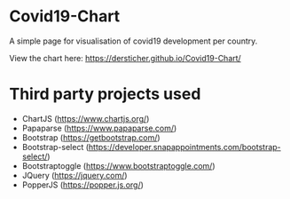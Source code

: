 # Covid19-Chart
A simple page for visualisation of covid19 development per country.

View the chart here: https://dersticher.github.io/Covid19-Chart/

# Third party projects used
* ChartJS (https://www.chartjs.org/)
* Papaparse (https://www.papaparse.com/)
* Bootstrap (https://getbootstrap.com/)
* Bootstrap-select (https://developer.snapappointments.com/bootstrap-select/)
* Bootstraptoggle (https://www.bootstraptoggle.com/)
* JQuery (https://jquery.com/)
* PopperJS (https://popper.js.org/)
